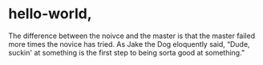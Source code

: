 # hello-world,
  
  The difference between the noivce and the master is that the master failed more times the novice has tried. 
  As Jake the Dog eloquently said, “Dude, suckin' at something is the first step to being sorta good at something.”
